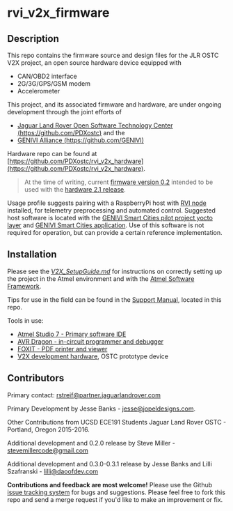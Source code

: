 # rvi_v2x_firmware

## Description

This repo contains the firmware source and  design files for the JLR OSTC V2X
project, an open source hardware device equipped with
* CAN/OBD2 interface
* 2G/3G/GPS/GSM modem
* Accelerometer

This project, and its associated firmware and hardware, are under ongoing
development through the joint efforts of
* [Jaguar Land Rover Open Software Technology Center
(https://github.com/PDXostc)](https://github.com/PDXostc) and the
* [GENIVI Alliance (https://github.com/GENIVI)](https://github.com/GENIVI)

Hardware repo can be found at
[https://github.com/PDXostc/rvi_v2x_hardware](https://github.com/PDXostc/rvi_v2x_hardware).

> At the time of writing, current [firmware version 0.2](insert-link-here)
> intended to be used with the [hardware 2.1 release](https://github.com/PDXostc/rvi_v2x_hardware/commit/71e0d74038f05f68dc1f46546d6cc1ff5eac84f3).

Usage profile suggests pairing with a RaspberryPi host with 
[RVI node](https://github.com/GENIVI/rvi_lib) 
installed, for telemetry preprocessing and automated control. Suggested host
software is located with the 
[GENIVI Smart Cities pilot project yocto layer](https://github.com/GENIVI/meta-smart-cities-pilot)
and 
[GENIVI Smart Cities application](https://github.com/GENIVI/meta-smart-cities-pilot). 
Use of this software is not required for operation, but can provide a certain 
reference implementation.

## Installation

Please see the [*V2X_SetupGuide.md*](V2X_SetupGuide.md) for instructions
on correctly setting up the project in the Atmel environment and with the 
[Atmel Software Framework](http://www.atmel.com/tools/avrsoftwareframework.aspx).

Tips for use in the field can be found in the [Support Manual](field-support-manual.md), 
located in this repo.

Tools in use:
* [Atmel Studio 7 - Primary software
  IDE](http://www.atmel.com/tools/ATMELSTUDIO.aspx)
* [AVR Dragon - in-circuit programmer and
  debugger](http://www.atmel.com/tools/avrdragon.aspx)
* [FOXIT - PDF printer and
  viewer](https://www.foxitsoftware.com/products/pdf-reader/)
* [V2X development hardware](https://github.com/PDXostc/rvi_v2x_hardware), OSTC
  prototype device

## Contributors

Primary contact: [rstreif@partner.jaguarlandrover.com](rstreif@partner.jaguarlandrover.com)

Primary Development by Jesse Banks - [jesse@jopeldesigns.com](jesse@jopeldesigns.com).

Other Contributions from UCSD ECE191 Students Jaguar Land Rover OSTC - Portland,
Oregon 2015-2016.

Additional development and 0.2.0 release by Steve Miller - [stevemillercode@gmail.com](stevemillercode@gmail.com)

Additional development and 0.3.0-0.3.1 release by Jesse Banks and Lilli Szafranski - [lilli@daoofdev.com](lilli@daoofdev.com)

__Contributions and feedback are most welcome!__
Please use the Github [issue tracking system](https://github.com/PDXostc/rvi_v2x_firmware/issues) for bugs and suggestions. Please feel free to fork this repo and send a merge request if you'd like to make an improvement or fix.
